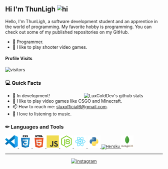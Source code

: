 ## Hi I'm ThunLigh <img src="https://user-images.githubusercontent.com/1303154/88677602-1635ba80-d120-11ea-84d8-d263ba5fc3c0.gif" width="28px" alt="hi">

Hello, I'm ThunLigh, a software development student and an apprentice in the world of programming. My favorite hobby is programming. You can check out some of my published repositories on my GitHub.

- 🤖 Programmer.
- 🔪 I like to play shooter video games.

#### Profile Visits 

![visitors](https://visitor-badge.glitch.me/badge?page_id=thunlighdev.thunlighdev)

<h3>💻 Quick Facts</h3>
<p>
	<img align="right" alt="LuxColdDev's github stats" width="50%" src="https://github-readme-stats.vercel.app/api?username=LuxColdDev&show_icons=true&include_all_commits=true&theme=react">
</p>

- 🤖 In development!
- 🔫 I like to play video games like CSGO and Minecraft. 
- 📫 How to reach me: sluxofficial6@gmail.com.
- 🎵 I love to listening to music. 

<h3>✏ Languages and Tools</h3>
<p>
	<a href="https://code.visualstudio.com/">
  		<code><img src="https://raw.githubusercontent.com/github/explore/80688e429a7d4ef2fca1e82350fe8e3517d3494d/topics/visual-studio-code/visual-studio-code.png" alt="Visual Studio Code" width="40" height="40" /></code>
  	</a>
  	<a href="https://www.w3schools.com/css/" target="_blank"> 
    	<code><img src="https://raw.githubusercontent.com/github/explore/80688e429a7d4ef2fca1e82350fe8e3517d3494d/topics/css/css.png" alt="CSS3" width="40" height="40"/></code>
	</a> 
	<a href="https://www.w3.org/html/" target="_blank"> 
  		<code><img src="https://raw.githubusercontent.com/github/explore/80688e429a7d4ef2fca1e82350fe8e3517d3494d/topics/html/html.png" alt="HTML5" width="40" height="40"/></code>
	</a> 
	<a href="https://www.javascript.com/" target="_blank"> 
  		<code><img src="https://github.com/devicons/devicon/blob/master/icons/javascript/javascript-original.svg" alt="JavaScript" width="40" height="40"/></code>
	</a> 
	<a href="https://nodejs.org" target="_blank"> 
  		<code><img src="https://github.com/devicons/devicon/blob/master/icons/nodejs/nodejs-original.svg" alt="Node.js" width="40" height="40"/></code>
	</a>
	<a href="https://reactjs.org/" target="_blank"> 
  		<code><img src="https://raw.githubusercontent.com/github/explore/80688e429a7d4ef2fca1e82350fe8e3517d3494d/topics/react/react.png" alt="React.js" width="40" height="40"/></code>
	</a> 
	<a href="https://www.python.org" target="_blank"> 
  		<code><img src="https://raw.githubusercontent.com/github/explore/80688e429a7d4ef2fca1e82350fe8e3517d3494d/topics/python/python.png" alt="Python" width="40" height="40"/></code>
	</a> 
	<a href="https://heroku.com" target="_blank"> 
  		<code><img src="https://www.vectorlogo.zone/logos/heroku/heroku-icon.svg" alt="Heroku" width="40" height="40"/></code>
	</a>
	<a href="https://www.mongodb.com/">
		<code><img src="https://github.com/devicons/devicon/blob/master/icons/mongodb/mongodb-original-wordmark.svg" alt="MongoDB" width="40" height="40"/></code>
	</a>
</p>

---

<div align="center">
	</a>
	<a href="https://www.instagram.com/xluxcode/" target="_blank">
		<img src=https://img.shields.io/badge/instagram-%23000000.svg?&style=for-the-badge&logo=instagram&logoColor=white alt=instagram style="margin-bottom: 5px;" />
	</a>  
</div>  

